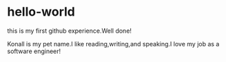 # hello-world
this is my first github experience.Well done!

Konall is my pet name.I like reading,writing,and speaking.I love my job as a software engineer!
